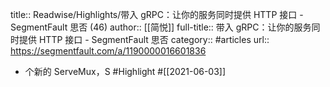 title:: Readwise/Highlights/带入 gRPC：让你的服务同时提供 HTTP 接口 - SegmentFault 思否 (46)
author:: [[简悦]]
full-title:: 带入 gRPC：让你的服务同时提供 HTTP 接口 - SegmentFault 思否
category:: #articles
url:: https://segmentfault.com/a/1190000016601836

- 个新的 ServeMux，S #Highlight #[[2021-06-03]]